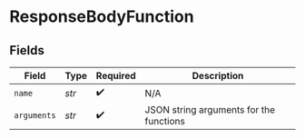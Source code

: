 # ResponseBodyFunction


## Fields

| Field                                   | Type                                    | Required                                | Description                             |
| --------------------------------------- | --------------------------------------- | --------------------------------------- | --------------------------------------- |
| `name`                                  | *str*                                   | :heavy_check_mark:                      | N/A                                     |
| `arguments`                             | *str*                                   | :heavy_check_mark:                      | JSON string arguments for the functions |